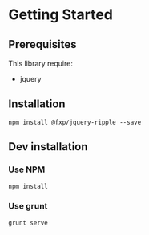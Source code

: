 Getting Started
===============

Prerequisites
-------------

This library require:

- jquery

Installation
------------

```
npm install @fxp/jquery-ripple --save
```

Dev installation
----------------

### Use NPM

```
npm install
```

### Use grunt

```
grunt serve
```
